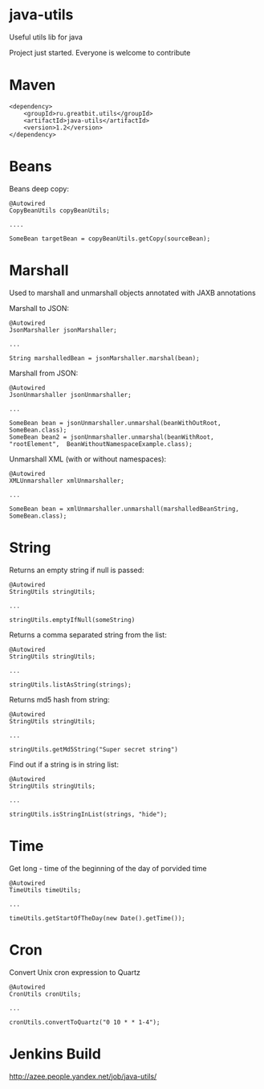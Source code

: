 java-utils
==========

Useful utils lib for java

Project just started. Everyone is welcome to contribute

Maven
==========

```
<dependency>
    <groupId>ru.greatbit.utils</groupId>
    <artifactId>java-utils</artifactId>
    <version>1.2</version>
</dependency>
```

Beans
==========
Beans deep copy:

```
@Autowired
CopyBeanUtils copyBeanUtils;

....

SomeBean targetBean = copyBeanUtils.getCopy(sourceBean);
```


Marshall
==========
Used to marshall and unmarshall objects annotated with JAXB annotations

Marshall to JSON:

```
@Autowired
JsonMarshaller jsonMarshaller;

...

String marshalledBean = jsonMarshaller.marshal(bean);

```

Marshall from JSON:

```
@Autowired
JsonUnmarshaller jsonUnmarshaller;

...

SomeBean bean = jsonUnmarshaller.unmarshal(beanWithOutRoot, SomeBean.class);
SomeBean bean2 = jsonUnmarshaller.unmarshal(beanWithRoot, "rootElement",  BeanWithoutNamespaceExample.class);
```

Unmarshall XML (with or without namespaces):

```
@Autowired
XMLUnmarshaller xmlUnmarshaller;

...

SomeBean bean = xmlUnmarshaller.unmarshall(marshalledBeanString, SomeBean.class);
```

String
==========
Returns an empty string if null is passed:

```
@Autowired
StringUtils stringUtils;

...

stringUtils.emptyIfNull(someString)
```


Returns a comma separated string from the list:

```
@Autowired
StringUtils stringUtils;

...

stringUtils.listAsString(strings);
```



Returns md5 hash from string:

```
@Autowired
StringUtils stringUtils;

...

stringUtils.getMd5String("Super secret string")
```


Find out if a string is in string list:

```
@Autowired
StringUtils stringUtils;

...

stringUtils.isStringInList(strings, "hide");
```

Time
==========
Get long - time of the beginning of the day of porvided time

```
@Autowired
TimeUtils timeUtils;

...

timeUtils.getStartOfTheDay(new Date().getTime());
```

Cron
==========
Convert Unix cron expression to Quartz

```
@Autowired
CronUtils cronUtils;

...

cronUtils.convertToQuartz("0 10 * * 1-4");
```

Jenkins Build
==========
http://azee.people.yandex.net/job/java-utils/